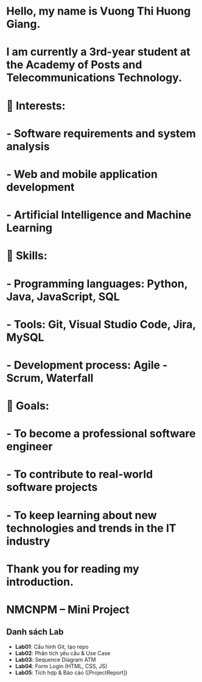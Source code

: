 # Hello, my name is Vuong Thi Huong Giang.

# I am currently a 3rd-year student at the Academy of Posts and Telecommunications Technology. 

# 

# 🔹 Interests:

# \- Software requirements and system analysis  

# \- Web and mobile application development  

# \- Artificial Intelligence and Machine Learning  

# 

# 🔹 Skills:

# \- Programming languages: Python, Java, JavaScript, SQL  

# \- Tools: Git, Visual Studio Code, Jira, MySQL  

# \- Development process: Agile - Scrum, Waterfall  

# 

# 🔹 Goals:

# \- To become a professional software engineer  

# \- To contribute to real-world software projects  

# \- To keep learning about new technologies and trends in the IT industry  

# Thank you for reading my introduction.

# 
# NMCNPM – Mini Project

## Danh sách Lab
- **Lab01**: Cấu hình Git, tạo repo
- **Lab02**: Phân tích yêu cầu & Use Case
- **Lab03**: Sequence Diagram ATM
- **Lab04**: Form Login (HTML, CSS, JS)
- **Lab05**: Tích hợp & Báo cáo ([ProjectReport])



